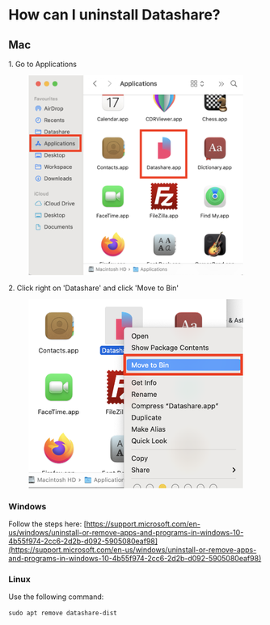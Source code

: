 # How can I uninstall Datashare?

## Mac

1\. Go to Applications

<figure><img src="../../../.gitbook/assets/Screenshot 2021-10-26 at 09.16.08 (1).png" alt="Screenshot of a Mac&#x27;s &#x27;Applications&#x27; window with the Datashare&#x27;s logo highlighted"><figcaption></figcaption></figure>

2\. Click right on 'Datashare' and click 'Move to Bin'

<figure><img src="../../../.gitbook/assets/Screenshot 2021-10-26 at 09.17.06.png" alt="Screenshot of a Mac&#x27;s Applications window with the Datashare&#x27;s logo selected and a dropdown menu with the entry &#x27;Move to Bin&#x27; highlighted"><figcaption></figcaption></figure>

### Windows

Follow the steps here: [https://support.microsoft.com/en-us/windows/uninstall-or-remove-apps-and-programs-in-windows-10-4b55f974-2cc6-2d2b-d092-5905080eaf98](https://support.microsoft.com/en-us/windows/uninstall-or-remove-apps-and-programs-in-windows-10-4b55f974-2cc6-2d2b-d092-5905080eaf98)

### Linux

Use the following command:

`sudo apt remove datashare-dist`
